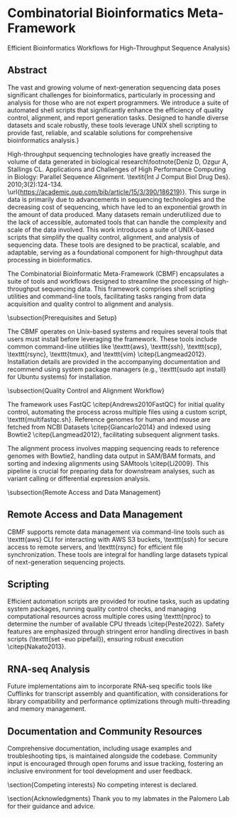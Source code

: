 # Combinatorial Bioinformatics Meta-Framework

Efficient Bioinformatics Workflows for High-Throughput Sequence Analysis}

## Abstract
The vast and growing volume of next-generation sequencing data poses significant challenges for bioinformatics, particularly in processing and analysis for those who are not expert programmers. We introduce a suite of automated shell scripts that significantly enhance the efficiency of quality control, alignment, and report generation tasks. Designed to handle diverse datasets and scale robustly, these tools leverage UNIX shell scripting to provide fast, reliable, and scalable solutions for comprehensive bioinformatics analysis.}


High-throughput sequencing technologies have greatly increased the volume of data generated in biological research\footnote{Deniz D, Ozgur A, Stallings CL. Applications and Challenges of High Performance Computing in Biology: Parallel Sequence Alignment. \textit{Int J Comput Biol Drug Des}. 2010;3(2):124-134. \url{https://academic.oup.com/bib/article/15/3/390/186219}}. This surge in data is primarily due to advancements in sequencing technologies and the decreasing cost of sequencing, which have led to an exponential growth in the amount of data produced. Many datasets remain underutilized due to the lack of accessible, automated tools that can handle the complexity and scale of the data involved. This work introduces a suite of UNIX-based scripts that simplify the quality control, alignment, and analysis of sequencing data. These tools are designed to be practical, scalable, and adaptable, serving as a foundational component for high-throughput data processing in bioinformatics.


The Combinatorial Bioinformatic Meta-Framework (CBMF) encapsulates a suite of tools and workflows designed to streamline the processing of high-throughput sequencing data. This framework comprises shell scripting utilities and command-line tools, facilitating tasks ranging from data acquisition and quality control to alignment and analysis.

\subsection{Prerequisites and Setup}

The CBMF operates on Unix-based systems and requires several tools that users must install before leveraging the framework. These tools include common command-line utilities like \texttt{aws}, \texttt{ssh}, \texttt{scp}, \texttt{rsync}, \texttt{tmux}, and \texttt{vim} \citep{Langmead2012}. Installation details are provided in the accompanying documentation and recommend using system package managers (e.g., \texttt{sudo apt install} for Ubuntu systems) for installation.

\subsection{Quality Control and Alignment Workflow}

The framework uses FastQC \citep{Andrews2010FastQC} for initial quality control,
automating the process across multiple files using a custom script, \texttt{multifastqc.sh}. Reference genomes for human and mouse are fetched from NCBI Datasets \citep{Giancarlo2014} and indexed using Bowtie2 \citep{Langmead2012}, facilitating subsequent alignment tasks.

The alignment process involves mapping sequencing reads to reference genomes with Bowtie2, handling data output in SAM/BAM formats, and sorting and indexing alignments using SAMtools \citep{Li2009}. This pipeline is crucial for preparing data for downstream analyses, such as variant calling or differential expression analysis.

\subsection{Remote Access and Data Management}

## Remote Access and Data Management
CBMF supports remote data management via command-line tools such as \texttt{aws} CLI for interacting with AWS S3 buckets, \texttt{ssh} for secure access to remote servers, and \texttt{rsync} for efficient file synchronization. These tools are integral for handling large datasets typical of next-generation sequencing projects.

## Scripting

Efficient automation scripts are provided for routine tasks, such as updating system packages, running quality control checks, and managing computational resources across multiple cores using \texttt{nproc} to determine the number of available CPU threads \citep{Peste2022}. Safety features are emphasized through stringent error handling directives in bash scripts (\texttt{set -euo pipefail}), ensuring robust execution \citep{Nakato2013}.

## RNA-seq Analysis

Future implementations aim to incorporate RNA-seq specific tools like Cufflinks for transcript assembly and quantification, with considerations for library compatibility and performance optimizations through multi-threading and memory management.

## Documentation and Community Resources

Comprehensive documentation, including usage examples and troubleshooting tips, is maintained alongside the codebase. Community input is encouraged through open forums and issue tracking, fostering an inclusive environment for tool development and user feedback.


\section{Competing interests}
No competing interest is declared.

\section{Acknowledgments}
Thank you to my labmates in the Palomero Lab for their guidance and advice.
